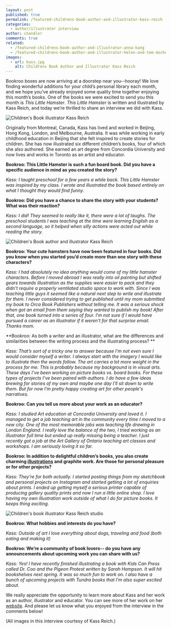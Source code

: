 ```yaml
---
layout: post
published: true
permalink: /featured-childrens-book-author-and-illustrator-kass-reich
categories:
  - author/illustrator interview
author: chandler
comments: true
related:
  - /featured-childrens-book-author-and-illustrator-anna-kang
  - /featured-childrens-book-author-and-illustrator-helen-and-tom-docherty
images:
  - url: kass.jpg
    alt: Childrens Book Author and Illustrator Kass Reich
---
```

Bookroo boxes are now arriving at a doorstep near you--hooray! We love finding wonderful additions for your child’s personal library each month, and we hope you’ve already enjoyed some quality time together enjoying this month’s books. One of the books we were excited to send you this month is _This Little Hamster_. _This Little Hamster_ is written and illustrated by Kass Reich, and today we’re thrilled to
share an interview we did with Kass.

![Children's Book illustrator Kass Reich]({{site.baseurl}}/assets/img/posts/kass.jpg)

Originally from Montreal, Canada, Kass has lived and worked in Beijing, Hong Kong, London, and Melbourne, Australia. It was while working in early childhood education in Beijing that she felt inspired to create stories for children. She has now illustrated six different children’s books, four of which she also authored. She earned an art degree from Concordia University and now lives and works in Toronto as an artist and educator.

**Bookroo: This Little Hamster is such a fun board book. Did you have a specific audience in mind as you created the story?**

_Kass: I taught preschool for a few years a while back. This Little Hamster was inspired by my class. I wrote and illustrated the book based entirely on what I thought they would find funny._

**Bookroo: Did you have a chance to share the story with your students? What was their reaction?**

_Kass: I did! They seemed to really like it, there were a lot of laughs. The preschool students I was teaching at the time were learning English as a second language, so it helped when silly actions were acted out while reading the story._

![Children's Book author and illustrator Kass Reich]({{site.baseurl}}/assets/img/posts/teaching.jpg)

**Bookroo: Your cute hamsters have now been featured in four books. Did you know when you started you’d create more than one story with these characters?**

_Kass: I had absolutely no idea anything would come of my little hamster characters. Before I moved abroad I was really into oil painting but shifted gears towards illustration as the supplies were easier to pack and they didn’t require a properly ventilated studio space to work with. Since I was teaching little guys it seemed like a natural next step to write and illustrate for them. I never considered trying to get published until my mom submitted my book to Orca Book Publishers without telling me. It was a serious shock when got an email from them saying they wanted to publish my book! After that, one book turned into a series of four. I’m not sure if I would have pursued a career as an illustrator if it weren’t for that surprise email. Thanks mom._

**Bookroo: As both a writer and an illustrator, what are the differences and similarities between the writing process and the illustrating process? **

_Kass: That’s sort of a tricky one to answer because I’m not even sure I would consider myself a writer. I always start with the imagery I would like to illustrate then the words follow. The art carries a lot more weight in the process for me. This is probably because my background is in visual arts. These days I’ve been working on picture books vs. board books. For these types of projects I’ve been paired with authors. I do have a few ideas brewing for stories of my own and maybe one day I’ll sit down to write them. But for now I’m pretty happy creating art for other people's narratives._

**Bookroo: Can you tell us more about your work as an educator?**

_Kass: I studied Art education at Concordia University and loved it. I managed to get a job teaching art in the community every time I moved to a new city. One of the most memorable jobs was teaching life drawing in London England. I really love the balance of the two, I tried working as an illustrator full time but ended up really missing being a teacher. I just recently got a job at the Art Gallery of Ontario teaching art classes and workshops. I am seriously loving it so far._

**Bookroo: In addition to delightful children’s books, you also create charming [illustrations](http://www.kassreich.com/) and graphite work. Are those for personal pleasure or for other projects?**

_Kass: They’re for both actually. I started posting things from my sketchbook and personal projects on Instagram and started getting a lot of enquiries about prints. I ended up getting myself a serious printer capable of producing gallery quality prints and now I run a little online shop. I love having my own illustration work outside of what I do for picture books. It keeps thing exciting._

![Children's book illustrator Kass Reich studio]({{site.baseurl}}/assets/img/posts/Studio.jpg)

**Bookroo: What hobbies and interests do you have?**

_Kass: Outside of art I love everything about dogs, traveling and food (both eating and making it)_

**Bookroo: We’re a community of book lovers-- do you have any announcements about upcoming work you can share with us?**

_Kass: Yes! I have recently finished illustrating a book with Kids Can Press called Dr. Coo and the Pigeon Protest written by Sarah Hampson. It will hit bookshelves next spring. It was so much fun to work on. I also have a bunch of upcoming projects with Tundra books that I’m also super excited about._

We really appreciate the opportunity to learn more about Kass and her work as an author, illustrator and educator. You can see more of her work on her [website](http://www.kassreich.com/). And please let us know what you enjoyed from the interview in the comments below!

(All images in this interview courtesy of Kass Reich.)